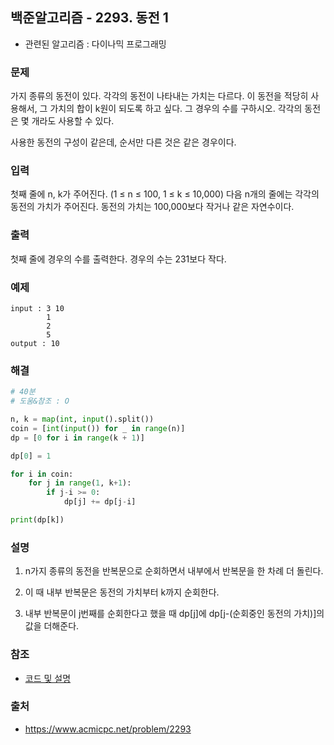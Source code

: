 ## 백준알고리즘 - 2293. 동전 1

- 관련된 알고리즘 : 다이나믹 프로그래밍

### 문제

가지 종류의 동전이 있다. 각각의 동전이 나타내는 가치는 다르다. 이 동전을 적당히 사용해서, 그 가치의 합이 k원이 되도록 하고 싶다. 그 경우의 수를 구하시오. 각각의 동전은 몇 개라도 사용할 수 있다.

사용한 동전의 구성이 같은데, 순서만 다른 것은 같은 경우이다.

### 입력

첫째 줄에 n, k가 주어진다. (1 ≤ n ≤ 100, 1 ≤ k ≤ 10,000) 다음 n개의 줄에는 각각의 동전의 가치가 주어진다. 동전의 가치는 100,000보다 작거나 같은 자연수이다.

### 출력

첫째 줄에 경우의 수를 출력한다. 경우의 수는 231보다 작다.

### 예제

```
input : 3 10
        1
        2
        5
output : 10
```

### 해결

```python
# 40분
# 도움&참조 : O

n, k = map(int, input().split())
coin = [int(input()) for _ in range(n)]
dp = [0 for i in range(k + 1)]

dp[0] = 1

for i in coin:
    for j in range(1, k+1):
        if j-i >= 0:
            dp[j] += dp[j-i]

print(dp[k])
```

### 설명

1. n가지 종류의 동전을 반복문으로 순회하면서 내부에서 반복문을 한 차례 더 돌린다.

2. 이 때 내부 반복문은 동전의 가치부터 k까지 순회한다.

3. 내부 반복문이 j번째를 순회한다고 했을 때 dp[j]에 dp[j-(순회중인 동전의 가치)]의 값을 더해준다.

### 참조

- [코드 및 설명](https://marades.tistory.com/5)

### 출처

- https://www.acmicpc.net/problem/2293
